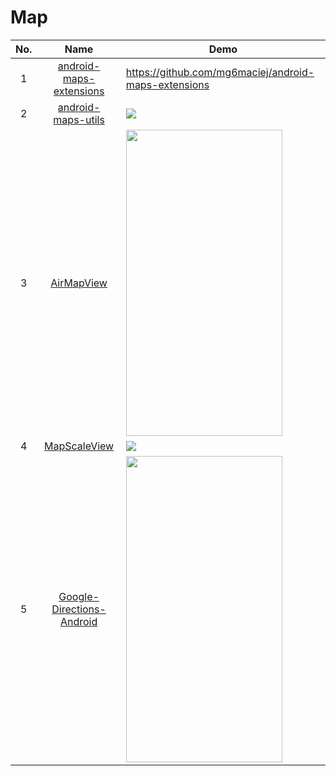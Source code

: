 Map
======================
No. | Name | Demo
:---: | :---: | ---
1| [android-maps-extensions](https://github.com/mg6maciej/android-maps-extensions) | https://github.com/mg6maciej/android-maps-extensions
2| [android-maps-utils](https://github.com/googlemaps/android-maps-utils) | ![](https://cloud.githubusercontent.com/assets/1950036/6629704/f57bc6d8-c908-11e4-815a-0d909fe02f99.gif)
3| [AirMapView](https://github.com/airbnb/AirMapView) | <img src="https://github.com/airbnb/AirMapView/raw/master/screenshots/google_maps_v2.png" width="250" height="490">
4| [MapScaleView](https://github.com/pengrad/MapScaleView) | ![](https://github.com/pengrad/MapScaleView/raw/master/images/image.png)
5| [Google-Directions-Android](https://github.com/jd-alexander/Google-Directions-Android) | <img src="https://camo.githubusercontent.com/203a4d22dbf1552b5e4a589d7ec3cc02de8fda06/687474703a2f2f6935372e74696e797069632e636f6d2f326d376a3034782e706e67" width="250" height="490">
